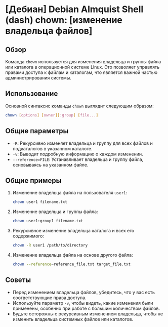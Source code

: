 # [Дебиан] Debian Almquist Shell (dash) chown: [изменение владельца файлов]

## Обзор
Команда `chown` используется для изменения владельца и группы файла или каталога в операционной системе Linux. Это позволяет управлять правами доступа к файлам и каталогам, что является важной частью администрирования системы.

## Использование
Основной синтаксис команды `chown` выглядит следующим образом:

```bash
chown [options] [owner][:group] [file...]
```

## Общие параметры
- `-R`: Рекурсивно изменяет владельца и группу для всех файлов и подкаталогов в указанном каталоге.
- `-v`: Выводит подробную информацию о каждом изменении.
- `--reference=FILE`: Устанавливает владельца и группу файла, основываясь на указанном файле.

## Общие примеры
1. Изменение владельца файла на пользователя `user1`:
   ```bash
   chown user1 filename.txt
   ```

2. Изменение владельца и группы файла:
   ```bash
   chown user1:group1 filename.txt
   ```

3. Рекурсивное изменение владельца каталога и всех его содержимого:
   ```bash
   chown -R user1 /path/to/directory
   ```

4. Изменение владельца файла на основе другого файла:
   ```bash
   chown --reference=reference_file.txt target_file.txt
   ```

## Советы
- Перед изменением владельца файлов, убедитесь, что у вас есть соответствующие права доступа.
- Используйте параметр `-v`, чтобы видеть, какие изменения были применены, особенно при работе с большим количеством файлов.
- Будьте осторожны с рекурсивным изменением владельца, чтобы не изменить владельца системных файлов или каталогов.